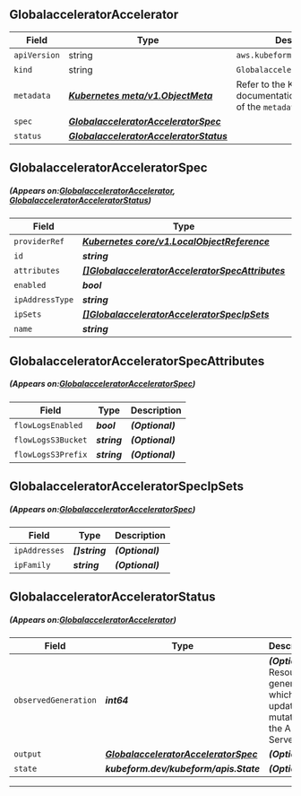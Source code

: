 ## GlobalacceleratorAccelerator
| Field | Type | Description |
| ------ | ----- | ----------- |
| `apiVersion` | string | `aws.kubeform.com/v1alpha1` |
|    `kind` | string | `GlobalacceleratorAccelerator` |
| `metadata` | ***[Kubernetes meta/v1.ObjectMeta](https://kubernetes.io/docs/reference/generated/kubernetes-api/v1.13/#objectmeta-v1-meta)***|Refer to the Kubernetes API documentation for the fields of the `metadata` field.|
| `spec` | ***[GlobalacceleratorAcceleratorSpec](#GlobalacceleratorAcceleratorSpec)***||
| `status` | ***[GlobalacceleratorAcceleratorStatus](#GlobalacceleratorAcceleratorStatus)***||
## GlobalacceleratorAcceleratorSpec
##### (Appears on:[GlobalacceleratorAccelerator](#GlobalacceleratorAccelerator), [GlobalacceleratorAcceleratorStatus](#GlobalacceleratorAcceleratorStatus))
| Field | Type | Description |
| ------ | ----- | ----------- |
| `providerRef` | ***[Kubernetes core/v1.LocalObjectReference](https://kubernetes.io/docs/reference/generated/kubernetes-api/v1.13/#localobjectreference-v1-core)***||
| `id` | ***string***||
| `attributes` | ***[[]GlobalacceleratorAcceleratorSpecAttributes](#GlobalacceleratorAcceleratorSpecAttributes)***| ***(Optional)*** |
| `enabled` | ***bool***| ***(Optional)*** |
| `ipAddressType` | ***string***| ***(Optional)*** |
| `ipSets` | ***[[]GlobalacceleratorAcceleratorSpecIpSets](#GlobalacceleratorAcceleratorSpecIpSets)***| ***(Optional)*** |
| `name` | ***string***||
## GlobalacceleratorAcceleratorSpecAttributes
##### (Appears on:[GlobalacceleratorAcceleratorSpec](#GlobalacceleratorAcceleratorSpec))
| Field | Type | Description |
| ------ | ----- | ----------- |
| `flowLogsEnabled` | ***bool***| ***(Optional)*** |
| `flowLogsS3Bucket` | ***string***| ***(Optional)*** |
| `flowLogsS3Prefix` | ***string***| ***(Optional)*** |
## GlobalacceleratorAcceleratorSpecIpSets
##### (Appears on:[GlobalacceleratorAcceleratorSpec](#GlobalacceleratorAcceleratorSpec))
| Field | Type | Description |
| ------ | ----- | ----------- |
| `ipAddresses` | ***[]string***| ***(Optional)*** |
| `ipFamily` | ***string***| ***(Optional)*** |
## GlobalacceleratorAcceleratorStatus
##### (Appears on:[GlobalacceleratorAccelerator](#GlobalacceleratorAccelerator))
| Field | Type | Description |
| ------ | ----- | ----------- |
| `observedGeneration` | ***int64***| ***(Optional)*** Resource generation, which is updated on mutation by the API Server.|
| `output` | ***[GlobalacceleratorAcceleratorSpec](#GlobalacceleratorAcceleratorSpec)***| ***(Optional)*** |
| `state` | ***kubeform.dev/kubeform/apis.State***| ***(Optional)*** |
---
